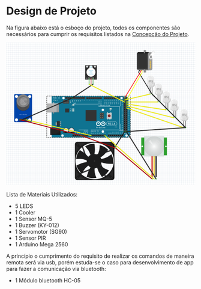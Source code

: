 # Design de Projeto

Na figura abaixo está o esboço do projeto, todos os componentes são necessários para cumprir os requisitos listados na [Concepção do Projeto](https://github.com/maiteluisaa/projeto_pi2/blob/main/concep.md).

![](./figuras/fritz.PNG)

Lista de Materiais Utilizados:

- 5 LEDS
- 1 Cooler
- 1 Sensor MQ-5
- 1 Buzzer (KY-012)
- 1 Servomotor (SG90)
- 1 Sensor PIR
- 1 Arduino Mega 2560

A princípio o cumprimento do requisito de realizar os comandos de maneira remota será via usb, porém estuda-se o caso para desenvolvimento de app para fazer a comunicação via bluetooth:

- 1 Módulo bluetooth HC-05
